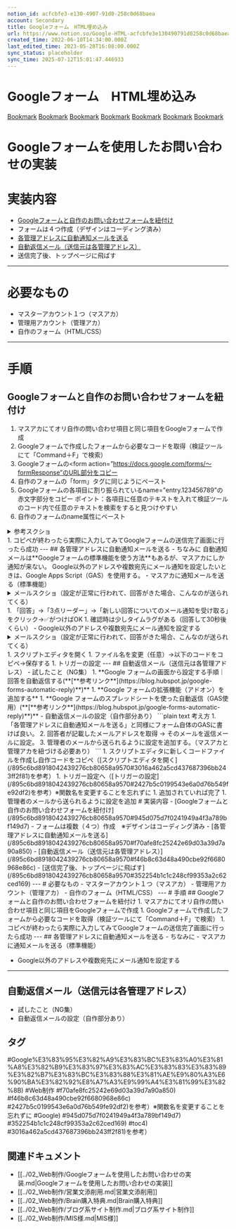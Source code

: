 ```yaml
---
notion_id: acfcbfe3-e130-4907-91d0-258c0d68baea
account: Secondary
title: Googleフォーム　HTML埋め込み
url: https://www.notion.so/Google-HTML-acfcbfe3e130490791d0258c0d68baea
created_time: 2022-06-10T14:34:00.000Z
last_edited_time: 2023-05-28T16:08:00.000Z
sync_status: placeholder
sync_time: 2025-07-12T15:01:47.446933
---
```

# Googleフォーム　HTML埋め込み

[Bookmark](https://blog.hubspot.jp/google-forms-automatic-reply)
[Bookmark](https://form.run/media/contents/form-creation-tools/google-form-embedding/#Google)
[Bookmark](https://ferret-plus.com/42167)
[Bookmark](https://01blog.org/google-form-notifications-multiple/)
[Bookmark](https://liapoc.com/new-google-form.html#toc4)
[Bookmark](https://kurashisan.hatenablog.jp/entry/2021/11/05/121741#Google%E3%83%95%E3%82%A9%E3%83%BC%E3%83%A0%E3%81%A8%E3%82%B9%E3%83%97%E3%83%AC%E3%83%83%E3%83%89%E3%82%B7%E3%83%BC%E3%83%88%E3%81%AE%E9%80%A3%E6%90%BA%E3%82%92%E8%A7%A3%E9%99%A4%E3%81%99%E3%82%8B)
[Bookmark](https://vigne-cla.com/28-2/)
# Googleフォームを使用したお問い合わせの実装
# 実装内容
- [Googleフォームと自作のお問い合わせフォームを紐付け](/895c6bd8918042439276cb80658a9570#945d075d7f0241949a4f3a789bf149d7)
- フォームは４つ作成（デザインはコーディング済み）
- [各管理アドレスに自動通知メールを送る](/895c6bd8918042439276cb80658a9570#f70afe8fc25242e69d03a39d7a90a850)
- [自動返信メール（送信元は各管理アドレス）](/895c6bd8918042439276cb80658a9570#f46b8c63d48a490cbe92f6680968e86c)
- 送信完了後、トップページに飛ばす
---
# 必要なもの
- マスターアカウント１つ（マスアカ）
- 管理用アカウント（管理アカ）
- 自作のフォーム（HTML/CSS）
---
# 手順
## Googleフォームと自作のお問い合わせフォームを紐付け
1. マスアカにてオリ自作の問い合わせ項目と同じ項目をGoogleフォームで作成
1. Googleフォームで作成したフォームから必要なコードを取得（検証ツールにて「Command＋F」で検索）
  1. Googleフォームの<form action=”https://docs.google.com/forms/〜formResponse”のURL部分をコピー
  1. 自作のフォームの「form」タグに同じようにペースト
  1. Googleフォームの各項目に割り振られているname="entry.123456789”の赤文字部分をコピー
ポイント：各項目に任意のテキストを入れて検証ツールのコード内で任意のテキストを検索をすると見つけやすい
  1. 自作のフォームのname属性にペースト
  <details>
  <summary>参考スクショ</summary>
  </details>
1. コピペが終わったら実際に入力してみてGoogleフォームの送信完了画面に行ったら成功
---
## 各管理アドレスに自動通知メールを送る
- ちなみに
  自動通知メールは**Googleフォームの標準機能を使う方法**もあるが、マスアカにしか通知が来ない。
Google以外のアドレスや複数宛先にメール通知を設定したいときは、Google Apps Script（GAS）を使用する。
- マスアカに通知メールを送る（標準機能）
  <details>
  <summary>メールスクショ（設定が正常に行われて、回答がきた場合、こんなのが送られてくる）</summary>
  </details>
  1. 「回答」→「3点リーダー」→「新しい回答についてのメール通知を受け取る」をクリック→✅がつけばOK
  1. 確認時は少しタイムラグがある（回答して30秒後くらい）
- Google以外のアドレスや複数宛先にメール通知を設定する
  <details>
  <summary>メールスクショ（設定が正常に行われて、回答がきた場合、こんなのが送られてくる）</summary>
  </details>
  1. スクリプトエディタを開く
  1. ファイル名を変更（任意）→以下のコードをコピペ→保存する
  1. トリガーの設定
---
## 自動返信メール（送信元は各管理アドレス）
- 試したこと（NG集）
  1. **Google フォームの画面から設定する手順｜回答を自動返信する(**[**参考リンク**](https://blog.hubspot.jp/google-forms-automatic-reply)**)**
  1. **Google フォームの拡張機能（アドオン）を追加する**
  1. **Google フォームのスプレッドシートを使った自動返信（GAS使用）(**[**参考リンク**](https://blog.hubspot.jp/google-forms-automatic-reply)**)**
- 自動返信メールの設定（自作部分あり）
  ```plain text
考え方
1. 「各管理アドレスに自動通知メールを送る」と同様にフォーム自体のGASに書けば良い。
2. 回答者が記載したメールアドレスを取得 → そのメールを返信メールに設定。
3. 管理者のメールから送られるように設定を追加する。（マスアカと管理アカを紐づける必要あり）
  ```
  1. スクリプトエディタに新しくコードファイルを作成し自作コードをコピペ（[スクリプトエディタを開く](/895c6bd8918042439276cb80658a9570#3016a462a5cd437687396bb243ff2f81)を参考）
  1. トリガー設定へ（[トリガーの設定](/895c6bd8918042439276cb80658a9570#2427b5c0199543e6a0d76b549fe92df2)を参考）※関数名を変更することを忘れずに
  1. 追加されていれば完了
  1. 管理者のメールから送られるように設定を追加
  # 実装内容
  - [Googleフォームと自作のお問い合わせフォームを紐付け](/895c6bd8918042439276cb80658a9570#945d075d7f0241949a4f3a789bf149d7)
  - フォームは複数（４つ）作成　※デザインはコーディング済み
  - [各管理アドレスに自動通知メールを送る](/895c6bd8918042439276cb80658a9570#f70afe8fc25242e69d03a39d7a90a850)
  - [自動返信メール（送信元は各管理アドレス）](/895c6bd8918042439276cb80658a9570#f46b8c63d48a490cbe92f6680968e86c)
  - [送信完了後、トップページに飛ばす](/895c6bd8918042439276cb80658a9570#352254b1c1c248cf99353a2c62ced169)
  ---
  # 必要なもの
  - マスターアカウント１つ（マスアカ）
  - 管理用アカウント（管理アカ）
  - 自作のフォーム（HTML/CSS）
  ---
  # 手順
  ## Googleフォームと自作のお問い合わせフォームを紐付け
  1. マスアカにてオリ自作の問い合わせ項目と同じ項目をGoogleフォームで作成
  1. Googleフォームで作成したフォームから必要なコードを取得（検証ツールにて「Command＋F」で検索）
  1. コピペが終わったら実際に入力してみてGoogleフォームの送信完了画面に行ったら成功
  ---
  ## 各管理アドレスに自動通知メールを送る
  - ちなみに
  - マスアカに通知メールを送る（標準機能）
  
  - Google以外のアドレスや複数宛先にメール通知を設定する
  ---
  ## 自動返信メール（送信元は各管理アドレス）
  - 試したこと（NG集）
  - 自動返信メールの設定（自作部分あり）

## タグ

#Google%E3%83%95%E3%82%A9%E3%83%BC%E3%83%A0%E3%81%A8%E3%82%B9%E3%83%97%E3%83%AC%E3%83%83%E3%83%89%E3%82%B7%E3%83%BC%E3%83%88%E3%81%AE%E9%80%A3%E6%90%BA%E3%82%92%E8%A7%A3%E9%99%A4%E3%81%99%E3%82%8B) #Web制作 #f70afe8fc25242e69d03a39d7a90a850) #f46b8c63d48a490cbe92f6680968e86c) #2427b5c0199543e6a0d76b549fe92df2)を参考）※関数名を変更することを忘れずに #Google) #945d075d7f0241949a4f3a789bf149d7) #352254b1c1c248cf99353a2c62ced169) #toc4) #3016a462a5cd437687396bb243ff2f81)を参考） 

## 関連ドキュメント

- [[../02_Web制作/Googleフォームを使用したお問い合わせの実装.md|Googleフォームを使用したお問い合わせの実装]]
- [[../02_Web制作/営業文添削用.md|営業文添削用]]
- [[../02_Web制作/Brain購入特典.md|Brain購入特典]]
- [[../02_Web制作/ブログ系サイト制作.md|ブログ系サイト制作]]
- [[../02_Web制作/MIS様.md|MIS様]]
